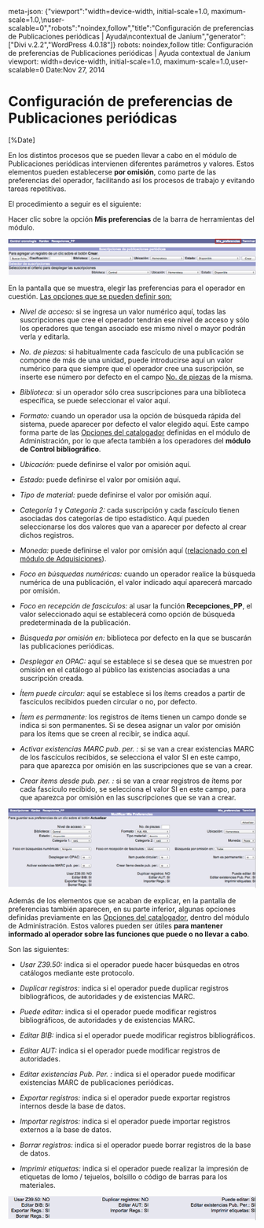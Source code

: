 meta-json: {"viewport":"width=device-width, initial-scale=1.0, maximum-scale=1.0,\nuser-scalable=0","robots":"noindex,follow","title":"Configuración de preferencias de Publicaciones periódicas | Ayuda\ncontextual de Janium","generator":["Divi v.2.2","WordPress 4.0.18"]}
robots: noindex,follow
title: Configuración de preferencias de Publicaciones periódicas | Ayuda
  contextual de Janium
viewport: width=device-width, initial-scale=1.0, maximum-scale=1.0,user-scalable=0
Date:Nov 27, 2014

# Configuración de preferencias de Publicaciones periódicas

[%Date]

En los distintos procesos que se pueden llevar a cabo en el módulo de
Publicaciones periódicas intervienen diferentes parámetros y valores.
Estos elementos pueden establecerse **por omisión**, como parte de las
preferencias del operador, facilitando así los procesos de trabajo y
evitando tareas repetitivas.

El procedimiento a seguir es el siguiente:

Hacer clic sobre la opción **Mis preferencias** de la barra de
herramientas del módulo.

<img src="Preferencias_modulo.png" alt="Acceso a la opción Mis preferencias" id="accesoalaopcinmispreferencias">

En la pantalla que se muestra, elegir las preferencias para el operador
en cuestión. <span style="text-decoration: underline;">Las opciones que
se pueden definir son:</span>

-   *Nivel de acceso:* si se ingresa un valor numérico aquí, todas las
    suscripciones que cree el operador tendrán ese nivel de acceso y
    sólo los operadores que tengan asociado ese mismo nivel o mayor
    podrán verla y editarla.

-   *No. de piezas:* si habitualmente cada fascículo de una publicación
    se compone de más de una unidad, puede introducirse aquí un valor
    numérico para que siempre que el operador cree una suscripción, se
    inserte ese número por defecto en el campo <span
    style="text-decoration: underline;">No. de piezas</span> de la
    misma.

-   *Biblioteca:* si un operador sólo crea suscripciones para una
    biblioteca específica, se puede seleccionar el valor aquí.

-   *Formato:* cuando un operador usa la opción de búsqueda rápida del
    sistema, puede aparecer por defecto el valor elegido aquí. Este
    campo forma parte de las <span
    style="text-decoration: underline;">Opciones del catalogador</span>
    definidas en el módulo de Administración, por lo que afecta también
    a los operadores del **módulo de Control bibliográfico**.

-   *Ubicación:* puede definirse el valor por omisión aquí.

-   *Estado:* puede definirse el valor por omisión aquí.

-   *Tipo de material:* puede definirse el valor por omisión aquí.

-   *Categoría 1* y *Categoría 2:* cada suscripción y cada fascículo
    tienen asociadas dos categorías de tipo estadístico. Aquí pueden
    seleccionarse los dos valores que van a aparecer por defecto al
    crear dichos registros.

-   *Moneda:* puede definirse el valor por omisión aquí (<span
    style="text-decoration: underline;">relacionado con el módulo de
    Adquisiciones</span>).

-   *Foco en búsquedas numéricas:* cuando un operador realice la
    búsqueda numérica de una publicación, el valor indicado aquí
    aparecerá marcado por omisión.

-   *Foco en recepción de fascículos:* al usar la función
    **Recepciones\_PP**, el valor seleccionado aquí se establecerá como
    opción de búsqueda predeterminada de la publicación.

-   *Búsqueda por omisión en:* biblioteca por defecto en la que se
    buscarán las publicaciones periódicas.

-   *Desplegar en OPAC:* aquí se establece si se desea que se muestren
    por omisión en el catálogo al público las existencias asociadas a
    una suscripción creada.

-   *Ítem puede circular:* aquí se establece si los ítems creados a
    partir de fascículos recibidos pueden circular o no, por defecto.

-   *Ítem es permanente:* los registros de ítems tienen un campo donde
    se indica si son permanentes. Si se desea asignar un valor por
    omisión para los ítems que se creen al recibir, se indica aquí.

-   *Activar existencias MARC pub. per. :* si se van a crear existencias
    MARC de los fascículos recibidos, se selecciona el valor SI en este
    campo, para que aparezca por omisión en las suscripciones que se van
    a crear.

-   *Crear ítems desde pub. per. :* si se van a crear registros de ítems
    por cada fascículo recibido, se selecciona el valor SI en este
    campo, para que aparezca por omisión en las suscripciones que se van
    a crear.

<img src="Preferencias_modulo2.png" alt="Pantalla de preferencias del módulo" id="pantalladepreferenciasdelmdulo">

Además de los elementos que se acaban de explicar, en la pantalla de
preferencias también aparecen, en su parte inferior, algunas opciones
definidas previamente en las <span
style="text-decoration: underline;">Opciones del catalogador</span>,
dentro del módulo de Administración. Estos valores pueden ser útiles
**para mantener informado al operador sobre las funciones que puede o no
llevar a cabo**.

Son las siguientes:

-   *Usar Z39.50:* indica si el operador puede hacer búsquedas en otros
    catálogos mediante este protocolo.

-   *Duplicar registros:* indica si el operador puede duplicar registros
    bibliográficos, de autoridades y de existencias MARC.

-   *Puede editar:* indica si el operador puede modificar registros
    bibliográficos, de autoridades y de existencias MARC.

-   *Editar BIB:* indica si el operador puede modificar registros
    bibliográficos.

-   *Editar AUT:* indica si el operador puede modificar registros de
    autoridades.

-   *Editar existencias Pub. Per. :* indica si el operador puede
    modificar existencias MARC de publicaciones periódicas.

-   *Exportar registros:* indica si el operador puede exportar registros
    internos desde la base de datos.

-   *Importar registros:* indica si el operador puede importar registros
    externos a la base de datos.

-   *Borrar registros:* indica si el operador puede borrar registros de
    la base de datos.

-   *Imprimir etiquetas:* indica si el operador puede realizar la
    impresión de etiquetas de lomo / tejuelos, bolsillo o código de
    barras para los materiales.

<img src="Preferencias_modulo3.png" alt="Opciones adicionales sobre preferencias del módulo" id="opcionesadicionalessobrepreferenciasdelmdulo">

